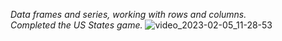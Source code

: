 <em> Data frames and series, working with rows and columns. </em> <br>
<em> Completed the US States game. </em>
![video_2023-02-05_11-28-53](https://user-images.githubusercontent.com/122131469/216827738-6e38feff-c16d-4c02-94f0-757db526e76c.gif)
